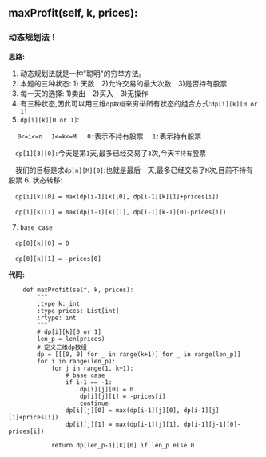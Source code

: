 ## maxProfit(self, k, prices):
### 动态规划法！

**思路:**

1. 动态规划法就是一种"聪明"的穷举方法。
2. 本题的三种状态: 1) 天数&emsp;2)允许交易的最大次数&emsp;3)是否持有股票
3. 每一天的选择: 1)卖出&emsp;2)买入&emsp;3)无操作
4. 有三种状态,因此可以用三维`dp数组`来穷举所有状态的组合方式:`dp[i][k][0 or 1]`
5. `dp[i][k][0 or 1]`:

&emsp; `0<=i<=n`&emsp; `1<=k<=M` &emsp; `0:`表示不持有股票 &emsp;`1:`表示持有股票

&emsp;`dp[1][3][0]:`今天是第`1`天,最多已经交易了`3`次,今天`不持有`股票

&emsp;我们的目标是求`dp[n][M][0]`:也就是最后一天,最多已经交易了`M`次,目前不持有股票
6. 状态转移:

&emsp;`dp[i][k][0] = max(dp[i-1][k][0], dp[i-1][k][1]+prices[i])`

&emsp;`dp[i][k][1] = max(dp[i-1][k][1], dp[i-1][k-1][0]-prices[i])`

7. `base case`

&emsp;`dp[0][k][0] = 0`

&emsp;`dp[0][k][1] = -prices[0]`

**代码:**
```
    def maxProfit(self, k, prices):
        """
        :type k: int
        :type prices: List[int]
        :rtype: int
        """
        # dp[i][k][0 or 1]
        len_p = len(prices)
        # 定义三维dp数组
        dp = [[[0, 0] for _ in range(k+1)] for _ in range(len_p)]
        for i in range(len_p):
            for j in range(1, k+1):
                # base case
                if i-1 == -1:
                    dp[i][j][0] = 0
                    dp[i][j][1] = -prices[i]
                    continue
                dp[i][j][0] = max(dp[i-1][j][0], dp[i-1][j][1]+prices[i])
                dp[i][j][1] = max(dp[i-1][j][1], dp[i-1][j-1][0]-prices[i])

            return dp[len_p-1][k][0] if len_p else 0
```


